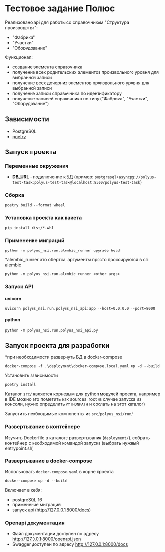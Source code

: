 # Тестовое задание Полюс

Реализовано api для работы со справочником "Структура производства": 
- "Фабрика"
- "Участки"
- "Оборудование"

Функционал: 
- создание элемента справочника
- получение всех родительских элементов произвольного уровня для выбранной записи
- получение всех дочерних элементов произвольного уровня для выбранной записи
- получение записи справочника по идентификатору
- получение записей справочника по типу ("Фабрика", "Участки", "Оборудование")

## Зависимости
- PostgreSQL
- [poetry](https://python-poetry.org/)

## Запуск проекта

### Переменные окружения
- **DB_URL** - подключение к БД (пример: `postgresql+asyncpg://polyus-test-task:polyus-test-task@localhost:8500/polyus-test-task`)

### Сборка
```shell
poetry build --format wheel
```

### Установка проекта как пакета
```shell
pip install dist/*.whl
```

### Применение миграций

```shell
python -m polyus_nsi.run.alembic_runner upgrade head
```
*alembic_runner это обертка, аргументы просто проксируются в cli alembic
```shell
python -m polyus_nsi.run.alembic_runner <other args>
```

### Запуск API
#### uvicorn
```shell
uvicorn polyus_nsi.run.polyus_nsi_api:app --host=0.0.0.0 --port=8000
```

#### python
```shell
python -m polyus_nsi.run.polyus_nsi_api.py
```

## Запуск проекта для разработки
*при необходимости развернуть БД в docker-compose
```shell
docker-compose -f .\deployment\docker-compose.local.yaml up -d --build
```
Установить зависимости
```shell
poetry install
```

Каталог `src/` является корневым для python модулей проекта, 
например в IDE можно его пометить как sources_root
(в случае запуска из консоли, нужно определить `PYTHONPATH` и сослать на этот каталог)

Запустить необходимые компоненты из `src/polyus_nsi/run/`

### Развертывание в контейнере
Изучить Dockerfile в каталоге развертывания (`deployment/`), собрать контейнер с необходимой командой запуска (выбрать нужный entrypoint.sh)

### Развертывание в docker-compose
Использовать `docker-compose.yaml` в корне проекта
```shell
docker-compose up -d --build
```
Включает в себя:
- postgreSQL 16
- применение миграций
- запуск api (http://127.0.0.1:8000/docs)


### Openapi документация
- Файл документации доступен по адресу http://127.0.0.1:8000/openapi.json
- Swagger доступен по адресу http://127.0.0.1:8000/docs